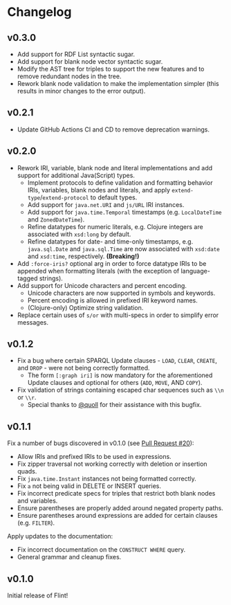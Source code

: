 # Changelog

## v0.3.0

- Add support for RDF List syntactic sugar.
- Add support for blank node vector syntactic sugar.
- Modify the AST tree for triples to support the new features and to remove redundant nodes in the tree.
- Rework blank node validation to make the implementation simpler (this results in minor changes to the error output).

## v0.2.1

- Update GitHub Actions CI and CD to remove deprecation warnings.

## v0.2.0

- Rework IRI, variable, blank node and literal implementations and add support for additional Java(Script) types.
  - Implement protocols to define validation and formatting behavior IRIs, variables, blank nodes and literals, and apply `extend-type`/`extend-protocol` to default types.
  - Add support for `java.net.URI` and `js/URL` IRI instances.
  - Add support for `java.time.Temporal` timestamps (e.g. `LocalDateTime` and `ZonedDateTime`).
  - Refine datatypes for numeric literals, e.g. Clojure integers are associated with `xsd:long` by default.
  - Refine datatypes for date- and time-only timestamps, e.g. `java.sql.Date` and `java.sql.Time` are now associated with `xsd:date` and `xsd:time`, respectively. **(Breaking!)**
- Add `:force-iris?` optional arg in order to force datatype IRIs to be appended when formatting literals (with the exception of language-tagged strings).
- Add support for Unicode characters and percent encoding.
  - Unicode characters are now supported in symbols and keywords.
  - Percent encoding is allowed in prefixed IRI keyword names.
  - (Clojure-only) Optimize string validation.
- Replace certain uses of `s/or` with multi-specs in order to simplify error messages.

## v0.1.2

- Fix a bug where certain SPARQL Update clauses - `LOAD`, `CLEAR`, `CREATE`, and `DROP` - were not being correctly formatted.
  - The form `[:graph iri]` is now mandatory for the aforementioned Update clauses and optional for others (`ADD`, `MOVE`, AND `COPY`).
- Fix validation of strings containing escaped char sequences such as `\\n` or `\\r`.
  - Special thanks to [@quoll](https://github.com/quoll) for their assistance with this bugfix.

## v0.1.1

Fix a number of bugs discovered in v0.1.0 (see [Pull Request #20](https://github.com/yetanalytics/flint/pull/20)):
- Allow IRIs and prefixed IRIs to be used in expressions.
- Fix zipper traversal not working correctly with deletion or insertion quads.
- Fix `java.time.Instant` instances not being formatted correctly.
- Fix `a` not being valid in DELETE or INSERT queries.
- Fix incorrect predicate specs for triples that restrict both blank nodes and variables.
- Ensure parentheses are properly added around negated property paths.
- Ensure parentheses around expressions are added for certain clauses (e.g. `FILTER`).

Apply updates to the documentation:
- Fix incorrect documentation on the `CONSTRUCT WHERE` query.
- General grammar and cleanup fixes.

## v0.1.0

Initial release of Flint!
